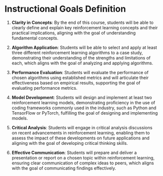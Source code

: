 Instructional Goals Definition
==============================

1. **Clarity in Concepts**: By the end of this course, students will be able to clearly define and explain key reinforcement learning concepts and their practical implications, aligning with the goal of understanding fundamental concepts.

2. **Algorithm Application**: Students will be able to select and apply at least three different reinforcement learning algorithms to a case study, demonstrating their understanding of the strengths and limitations of each, which aligns with the goal of analyzing and applying algorithms.

3. **Performance Evaluation**: Students will evaluate the performance of chosen algorithms using established metrics and will articulate their effectiveness based on empirical results, supporting the goal of evaluating performance metrics.

4. **Model Development**: Students will design and implement at least two reinforcement learning models, demonstrating proficiency in the use of coding frameworks commonly used in the industry, such as Python and TensorFlow or PyTorch, fulfilling the goal of designing and implementing models.

5. **Critical Analysis**: Students will engage in critical analysis discussions on recent advancements in reinforcement learning, enabling them to assess the impact of these developments on future applications and aligning with the goal of developing critical thinking skills.

6. **Effective Communication**: Students will prepare and deliver a presentation or report on a chosen topic within reinforcement learning, ensuring clear communication of complex ideas to peers, which aligns with the goal of communicating findings effectively.